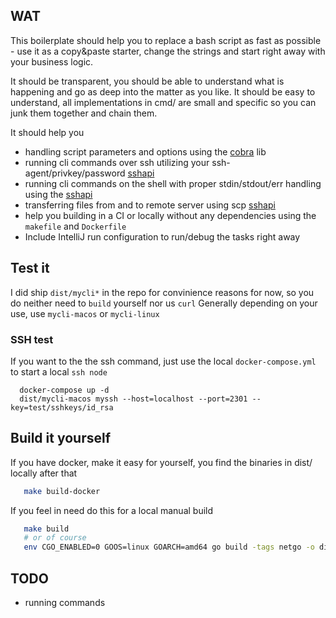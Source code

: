 ## WAT

This boilerplate should help you to replace a bash script as fast as possible - use it as a copy&paste starter, change the strings and start right away with your business logic.

It should be transparent, you should be able to understand what is happening and go as deep into the matter as you like.
It should be easy to understand, all implementations in cmd/ are small and specific so you can junk them together and chain them.

It should help you
 - handling script parameters and options using the [cobra](https://github.com/spf13/cobra) lib
 - running cli commands over ssh utilizing your ssh-agent/privkey/password [sshapi](https://github.com/EugenMayer/go-sshclient)
 - running cli commands on the shell with proper stdin/stdout/err handling using the [sshapi](https://github.com/EugenMayer/go-exec)
 - transferring files from and to remote server using scp [sshapi](https://github.com/EugenMayer/go-sshclient)
 - help you building in a CI or locally without any dependencies using the `makefile` and `Dockerfile`
 - Include IntelliJ run configuration to run/debug the tasks right away
 
## Test it

I did ship `dist/mycli*` in the repo for convinience reasons for now, so you do neither need to `build` yourself nor us `curl`
Generally depending on your use, use `mycli-macos` or `mycli-linux`

### SSH test
If you want to the the ssh command, just use the local `docker-compose.yml` to start a local `ssh node`

```
  docker-compose up -d
  dist/mycli-macos myssh --host=localhost --port=2301 --key=test/sshkeys/id_rsa
```

## Build it yourself

If you have docker, make it easy for yourself, you find the binaries in dist/ locally after that

```bash
   make build-docker
```

If you feel in need do this for a local manual build

```bash
   make build
   # or of course
   env CGO_ENABLED=0 GOOS=linux GOARCH=amd64 go build -tags netgo -o dist/mycli-linux mycli.go
```
 
## TODO

- running commands
